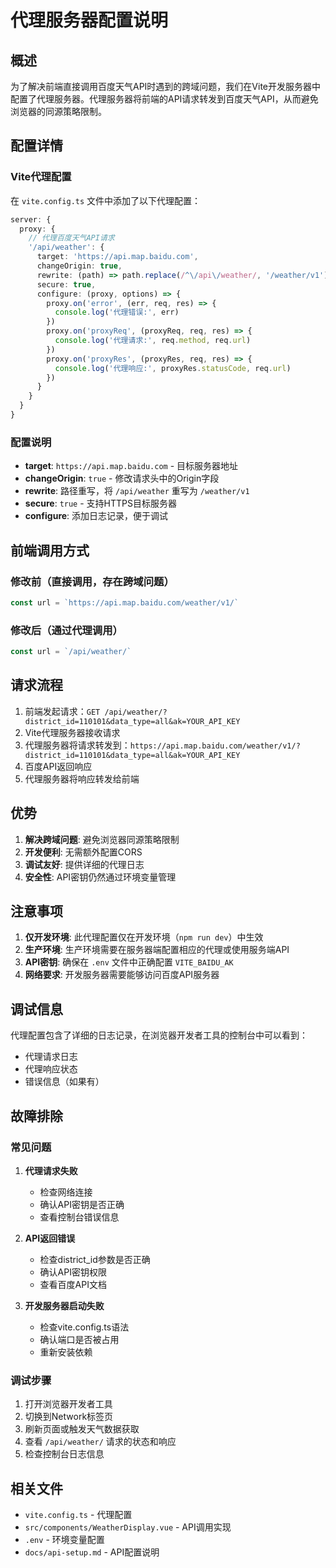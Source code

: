 # 代理服务器配置说明

## 概述

为了解决前端直接调用百度天气API时遇到的跨域问题，我们在Vite开发服务器中配置了代理服务器。代理服务器将前端的API请求转发到百度天气API，从而避免浏览器的同源策略限制。

## 配置详情

### Vite代理配置

在 `vite.config.ts` 文件中添加了以下代理配置：

```typescript
server: {
  proxy: {
    // 代理百度天气API请求
    '/api/weather': {
      target: 'https://api.map.baidu.com',
      changeOrigin: true,
      rewrite: (path) => path.replace(/^\/api\/weather/, '/weather/v1'),
      secure: true,
      configure: (proxy, options) => {
        proxy.on('error', (err, req, res) => {
          console.log('代理错误:', err)
        })
        proxy.on('proxyReq', (proxyReq, req, res) => {
          console.log('代理请求:', req.method, req.url)
        })
        proxy.on('proxyRes', (proxyRes, req, res) => {
          console.log('代理响应:', proxyRes.statusCode, req.url)
        })
      }
    }
  }
}
```

### 配置说明

- **target**: `https://api.map.baidu.com` - 目标服务器地址
- **changeOrigin**: `true` - 修改请求头中的Origin字段
- **rewrite**: 路径重写，将 `/api/weather` 重写为 `/weather/v1`
- **secure**: `true` - 支持HTTPS目标服务器
- **configure**: 添加日志记录，便于调试

## 前端调用方式

### 修改前（直接调用，存在跨域问题）

```javascript
const url = `https://api.map.baidu.com/weather/v1/`
```

### 修改后（通过代理调用）

```javascript
const url = `/api/weather/`
```

## 请求流程

1. 前端发起请求：`GET /api/weather/?district_id=110101&data_type=all&ak=YOUR_API_KEY`
2. Vite代理服务器接收请求
3. 代理服务器将请求转发到：`https://api.map.baidu.com/weather/v1/?district_id=110101&data_type=all&ak=YOUR_API_KEY`
4. 百度API返回响应
5. 代理服务器将响应转发给前端

## 优势

1. **解决跨域问题**: 避免浏览器同源策略限制
2. **开发便利**: 无需额外配置CORS
3. **调试友好**: 提供详细的代理日志
4. **安全性**: API密钥仍然通过环境变量管理

## 注意事项

1. **仅开发环境**: 此代理配置仅在开发环境（`npm run dev`）中生效
2. **生产环境**: 生产环境需要在服务器端配置相应的代理或使用服务端API
3. **API密钥**: 确保在 `.env` 文件中正确配置 `VITE_BAIDU_AK`
4. **网络要求**: 开发服务器需要能够访问百度API服务器

## 调试信息

代理配置包含了详细的日志记录，在浏览器开发者工具的控制台中可以看到：

- 代理请求日志
- 代理响应状态
- 错误信息（如果有）

## 故障排除

### 常见问题

1. **代理请求失败**
   - 检查网络连接
   - 确认API密钥是否正确
   - 查看控制台错误信息

2. **API返回错误**
   - 检查district_id参数是否正确
   - 确认API密钥权限
   - 查看百度API文档

3. **开发服务器启动失败**
   - 检查vite.config.ts语法
   - 确认端口是否被占用
   - 重新安装依赖

### 调试步骤

1. 打开浏览器开发者工具
2. 切换到Network标签页
3. 刷新页面或触发天气数据获取
4. 查看 `/api/weather/` 请求的状态和响应
5. 检查控制台日志信息

## 相关文件

- `vite.config.ts` - 代理配置
- `src/components/WeatherDisplay.vue` - API调用实现
- `.env` - 环境变量配置
- `docs/api-setup.md` - API配置说明